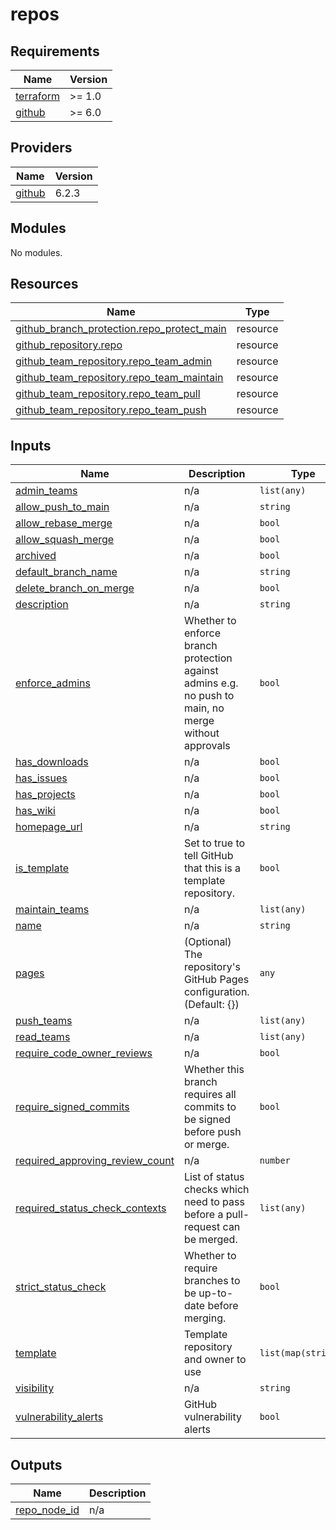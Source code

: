 # repos

<!-- BEGIN_TF_DOCS -->
## Requirements

| Name | Version |
|------|---------|
| <a name="requirement_terraform"></a> [terraform](#requirement\_terraform) | >= 1.0 |
| <a name="requirement_github"></a> [github](#requirement\_github) | >= 6.0 |

## Providers

| Name | Version |
|------|---------|
| <a name="provider_github"></a> [github](#provider\_github) | 6.2.3 |

## Modules

No modules.

## Resources

| Name | Type |
|------|------|
| [github_branch_protection.repo_protect_main](https://registry.terraform.io/providers/integrations/github/latest/docs/resources/branch_protection) | resource |
| [github_repository.repo](https://registry.terraform.io/providers/integrations/github/latest/docs/resources/repository) | resource |
| [github_team_repository.repo_team_admin](https://registry.terraform.io/providers/integrations/github/latest/docs/resources/team_repository) | resource |
| [github_team_repository.repo_team_maintain](https://registry.terraform.io/providers/integrations/github/latest/docs/resources/team_repository) | resource |
| [github_team_repository.repo_team_pull](https://registry.terraform.io/providers/integrations/github/latest/docs/resources/team_repository) | resource |
| [github_team_repository.repo_team_push](https://registry.terraform.io/providers/integrations/github/latest/docs/resources/team_repository) | resource |

## Inputs

| Name | Description | Type | Default | Required |
|------|-------------|------|---------|:--------:|
| <a name="input_admin_teams"></a> [admin\_teams](#input\_admin\_teams) | n/a | `list(any)` | `[]` | no |
| <a name="input_allow_push_to_main"></a> [allow\_push\_to\_main](#input\_allow\_push\_to\_main) | n/a | `string` | `"true"` | no |
| <a name="input_allow_rebase_merge"></a> [allow\_rebase\_merge](#input\_allow\_rebase\_merge) | n/a | `bool` | `false` | no |
| <a name="input_allow_squash_merge"></a> [allow\_squash\_merge](#input\_allow\_squash\_merge) | n/a | `bool` | `false` | no |
| <a name="input_archived"></a> [archived](#input\_archived) | n/a | `bool` | `false` | no |
| <a name="input_default_branch_name"></a> [default\_branch\_name](#input\_default\_branch\_name) | n/a | `string` | `"main"` | no |
| <a name="input_delete_branch_on_merge"></a> [delete\_branch\_on\_merge](#input\_delete\_branch\_on\_merge) | n/a | `bool` | `true` | no |
| <a name="input_description"></a> [description](#input\_description) | n/a | `string` | n/a | yes |
| <a name="input_enforce_admins"></a> [enforce\_admins](#input\_enforce\_admins) | Whether to enforce branch protection against admins e.g. no push to main, no merge without approvals | `bool` | `false` | no |
| <a name="input_has_downloads"></a> [has\_downloads](#input\_has\_downloads) | n/a | `bool` | `true` | no |
| <a name="input_has_issues"></a> [has\_issues](#input\_has\_issues) | n/a | `bool` | `false` | no |
| <a name="input_has_projects"></a> [has\_projects](#input\_has\_projects) | n/a | `bool` | `false` | no |
| <a name="input_has_wiki"></a> [has\_wiki](#input\_has\_wiki) | n/a | `bool` | `false` | no |
| <a name="input_homepage_url"></a> [homepage\_url](#input\_homepage\_url) | n/a | `string` | `""` | no |
| <a name="input_is_template"></a> [is\_template](#input\_is\_template) | Set to true to tell GitHub that this is a template repository. | `bool` | `null` | no |
| <a name="input_maintain_teams"></a> [maintain\_teams](#input\_maintain\_teams) | n/a | `list(any)` | `[]` | no |
| <a name="input_name"></a> [name](#input\_name) | n/a | `string` | n/a | yes |
| <a name="input_pages"></a> [pages](#input\_pages) | (Optional) The repository's GitHub Pages configuration. (Default: {}) | `any` | `null` | no |
| <a name="input_push_teams"></a> [push\_teams](#input\_push\_teams) | n/a | `list(any)` | `[]` | no |
| <a name="input_read_teams"></a> [read\_teams](#input\_read\_teams) | n/a | `list(any)` | `[]` | no |
| <a name="input_require_code_owner_reviews"></a> [require\_code\_owner\_reviews](#input\_require\_code\_owner\_reviews) | n/a | `bool` | `false` | no |
| <a name="input_require_signed_commits"></a> [require\_signed\_commits](#input\_require\_signed\_commits) | Whether this branch requires all commits to be signed before push or merge. | `bool` | `false` | no |
| <a name="input_required_approving_review_count"></a> [required\_approving\_review\_count](#input\_required\_approving\_review\_count) | n/a | `number` | `2` | no |
| <a name="input_required_status_check_contexts"></a> [required\_status\_check\_contexts](#input\_required\_status\_check\_contexts) | List of status checks which need to pass before a pull-request can be merged. | `list(any)` | `[]` | no |
| <a name="input_strict_status_check"></a> [strict\_status\_check](#input\_strict\_status\_check) | Whether to require branches to be up-to-date before merging. | `bool` | `true` | no |
| <a name="input_template"></a> [template](#input\_template) | Template repository and owner to use | `list(map(string))` | `[]` | no |
| <a name="input_visibility"></a> [visibility](#input\_visibility) | n/a | `string` | `"private"` | no |
| <a name="input_vulnerability_alerts"></a> [vulnerability\_alerts](#input\_vulnerability\_alerts) | GitHub vulnerability alerts | `bool` | `false` | no |

## Outputs

| Name | Description |
|------|-------------|
| <a name="output_repo_node_id"></a> [repo\_node\_id](#output\_repo\_node\_id) | n/a |
<!-- END_TF_DOCS -->
